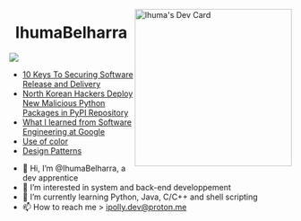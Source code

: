 <a href="https://app.daily.dev/Ihu_Ma"><img src="https://api.daily.dev/devcards/64e11fcca7f943a790e09e31b5c63948.png?r=kmk" width="280" alt="Ihuma's Dev Card" align="right" /></a>
<h1 align="center">IhumaBelharra</h1>

![](https://img.shields.io/badge/Code-Python-informational?style=flat&logo=python&logoColor=ffd343&color=ffd343)

<!-- daily.dev BOOKMARKS:START -->
- [10 Keys To Securing Software Release and Delivery](https://app.daily.dev/posts/D7BSCJNOd?utm_source=rss&utm_medium=bookmarks&utm_campaign=Z1XgSyCBkf0yjD80kbM80)
- [North Korean Hackers Deploy New Malicious Python Packages in PyPI Repository](https://app.daily.dev/posts/uvBaUcoj2?utm_source=rss&utm_medium=bookmarks&utm_campaign=Z1XgSyCBkf0yjD80kbM80)
- [What I learned from Software Engineering at Google](https://app.daily.dev/posts/n0u0kn3QD?utm_source=rss&utm_medium=bookmarks&utm_campaign=Z1XgSyCBkf0yjD80kbM80)
- [Use of color](https://app.daily.dev/posts/NwTixngjw?utm_source=rss&utm_medium=bookmarks&utm_campaign=Z1XgSyCBkf0yjD80kbM80)
- [Design Patterns](https://app.daily.dev/posts/IO36EurRn?utm_source=rss&utm_medium=bookmarks&utm_campaign=Z1XgSyCBkf0yjD80kbM80)
<!-- daily.dev BOOKMARKS:END --> 

- 👋 Hi, I’m @IhumaBelharra, a dev apprentice 
- 👀 I’m interested in system and back-end developpement
- 🌱 I’m currently learning Python, Java, C/C++ and shell scripting
- 📫 How to reach me > ipolly.dev@proton.me


<!---
IhumaBelharra/IhumaBelharra is a ✨ special ✨ repository because its `README.md` (this file) appears on your GitHub profile.
You can click the Preview link to take a look at your changes.
--->
